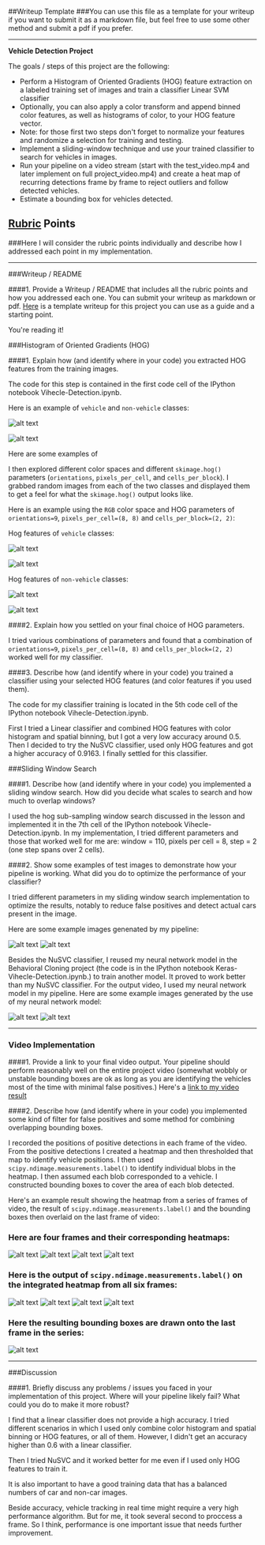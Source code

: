 ##Writeup Template
###You can use this file as a template for your writeup if you want to submit it as a markdown file, but feel free to use some other method and submit a pdf if you prefer.

---

**Vehicle Detection Project**

The goals / steps of this project are the following:

* Perform a Histogram of Oriented Gradients (HOG) feature extraction on a labeled training set of images and train a classifier Linear SVM classifier
* Optionally, you can also apply a color transform and append binned color features, as well as histograms of color, to your HOG feature vector. 
* Note: for those first two steps don't forget to normalize your features and randomize a selection for training and testing.
* Implement a sliding-window technique and use your trained classifier to search for vehicles in images.
* Run your pipeline on a video stream (start with the test_video.mp4 and later implement on full project_video.mp4) and create a heat map of recurring detections frame by frame to reject outliers and follow detected vehicles.
* Estimate a bounding box for vehicles detected.

[//]: # (Image References)
[hog_car1]: ./output_images/hog_car1.png
[hog_car2]: ./output_images/hog_car2.png
[hog_noncar1]: ./output_images/hog_noncar1.png
[hog_noncar2]: ./output_images/hog_noncar2.png
[cars_examples]: ./output_images/cars_examples.png
[noncars_examples]: ./output_images/noncars_examples.png


[scv1]: ./output_images/scv1.png
[scv2]: ./output_images/scv2.png

[cnn1]: ./output_images/cnn1.png
[cnn2]: ./output_images/cnn2.png

[heat1]: ./output_images/heat1.png
[heat2]: ./output_images/heat2.png
[heat3]: ./output_images/heat3.png
[heat4]: ./output_images/heat4.png



[label1]: ./output_images/label1.png
[label2]: ./output_images/label2.png
[label3]: ./output_images/label3.png
[label4]: ./output_images/label4.png



[drawn1]: ./output_images/drawn1.png


[project_video_output]: ./project_video_output.mp4

## [Rubric](https://review.udacity.com/#!/rubrics/513/view) Points
###Here I will consider the rubric points individually and describe how I addressed each point in my implementation.  

---
###Writeup / README

####1. Provide a Writeup / README that includes all the rubric points and how you addressed each one.  You can submit your writeup as markdown or pdf.  [Here](https://github.com/udacity/CarND-Vehicle-Detection/blob/master/writeup_template.md) is a template writeup for this project you can use as a guide and a starting point.  

You're reading it!

###Histogram of Oriented Gradients (HOG)

####1. Explain how (and identify where in your code) you extracted HOG features from the training images.

The code for this step is contained in the first code cell of the IPython notebook Vihecle-Detection.ipynb.

Here is an example of `vehicle` and `non-vehicle` classes:


![alt text][cars_examples]

![alt text][noncars_examples]

Here are some examples of 





I then explored different color spaces and different `skimage.hog()` parameters (`orientations`, `pixels_per_cell`, and `cells_per_block`).  I grabbed random images from each of the two classes and displayed them to get a feel for what the `skimage.hog()` output looks like.

Here is an example using the `RGB` color space and HOG parameters of `orientations=9`, `pixels_per_cell=(8, 8)` and `cells_per_block=(2, 2)`:

Hog features of `vehicle` classes:

![alt text][hog_car1]

![alt text][hog_car2]

Hog features of `non-vehicle` classes:


![alt text][hog_noncar1]

![alt text][hog_noncar2]


####2. Explain how you settled on your final choice of HOG parameters.

I tried various combinations of parameters and found that a combination of `orientations=9`, `pixels_per_cell=(8, 8)` and `cells_per_block=(2, 2)` worked well for my classifier.

####3. Describe how (and identify where in your code) you trained a classifier using your selected HOG features (and color features if you used them).

The code for my classifier training is located in the 5th code cell of the IPython notebook Vihecle-Detection.ipynb.

First I tried a Linear classifier and combined HOG features with color histogram and spatial binning, but I got a very low accuracy around 0.5. Then I decided to try the NuSVC classifier, used only HOG features and got a higher accuracy of 0.9163. I finally settled for this classifier.

###Sliding Window Search

####1. Describe how (and identify where in your code) you implemented a sliding window search.  How did you decide what scales to search and how much to overlap windows?

I used the hog sub-sampling window search discussed in the lesson and implemented it in the 7th cell of the IPython notebook Vihecle-Detection.ipynb. In my implementation, I tried different parameters and those that worked well for me are: window = 110, pixels per cell = 8, step = 2 (one step spans over 2 cells).


####2. Show some examples of test images to demonstrate how your pipeline is working.  What did you do to optimize the performance of your classifier?

I tried different parameters in my sliding window search implementation to optimize the results, notably to reduce false positives and detect actual cars present in the image.

Here are some example images genenated by my pipeline:

![alt text][scv1]
![alt text][scv2]

Besides the NuSVC classifier, I reused my neural network model in the Behavioral Cloning project (the code is in the IPython notebook Keras-Vihecle-Detection.ipynb.) to train another model. It proved to work better than my NuSVC classifier. For the output video, I used my neural network model in my pipeline. Here are some example images generated by the use of my neural network model:

![alt text][cnn1]
![alt text][cnn2]

---

### Video Implementation

####1. Provide a link to your final video output.  Your pipeline should perform reasonably well on the entire project video (somewhat wobbly or unstable bounding boxes are ok as long as you are identifying the vehicles most of the time with minimal false positives.)
Here's a [link to my video result](./project_video_output.mp4)


####2. Describe how (and identify where in your code) you implemented some kind of filter for false positives and some method for combining overlapping bounding boxes.

I recorded the positions of positive detections in each frame of the video.  From the positive detections I created a heatmap and then thresholded that map to identify vehicle positions.  I then used `scipy.ndimage.measurements.label()` to identify individual blobs in the heatmap.  I then assumed each blob corresponded to a vehicle.  I constructed bounding boxes to cover the area of each blob detected.  

Here's an example result showing the heatmap from a series of frames of video, the result of `scipy.ndimage.measurements.label()` and the bounding boxes then overlaid on the last frame of video:

### Here are four frames and their corresponding heatmaps:

![alt text][heat1]
![alt text][heat2]
![alt text][heat3]
![alt text][heat4]


### Here is the output of `scipy.ndimage.measurements.label()` on the integrated heatmap from all six frames:

![alt text][label1]
![alt text][label2]
![alt text][label3]
![alt text][label4]

### Here the resulting bounding boxes are drawn onto the last frame in the series:

![alt text][drawn1]



---

###Discussion

####1. Briefly discuss any problems / issues you faced in your implementation of this project.  Where will your pipeline likely fail?  What could you do to make it more robust?

I find that a linear classifier does not provide a high accuracy. I tried different scenarios in which I used only combine color histogram and spatial binning or HOG features, or all of them. However, I didn't get an accuracy higher than 0.6 with a linear classifier.

Then I tried NuSVC and it worked better for me even if I used only HOG features to train it.

It is also important to have a good training data that has a balanced numbers of car and non-car images.

Beside accuracy, vehicle tracking in real time might require a very high performance algorithm. But for me, it took several second to proccess a frame. So I think, performance is one important issue that needs further improvement.